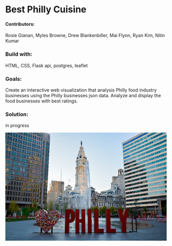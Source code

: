 # Best Philly Cuisine

#### Contributors: 
Rosie Gianan, Myles Browne, Drew Blankenbiller, Mai Flynn, Ryan Kim, Nitin Kumar

###  Build with: 
HTML, CSS, Flask api, postgres, leaflet

### Goals:
Create an interactive web visualization that analysis Philly food industry businesses using the Philly businesses json data. 
Analyze and display the food businesses with best ratings.
 
### Solution:
in progress


![Philly.jpg](Images/Philly.jpg)

